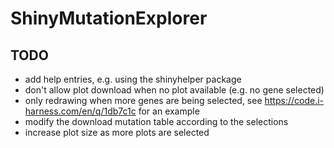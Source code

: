 # ShinyMutationExplorer

## TODO

- add help entries, e.g. using the shinyhelper package
- don't allow plot download when no plot available (e.g. no gene selected)
- only redrawing when more genes are being selected, see https://code.i-harness.com/en/q/1db7c1c for an example
- modify the download mutation table according to the selections
- increase plot size as more plots are selected

